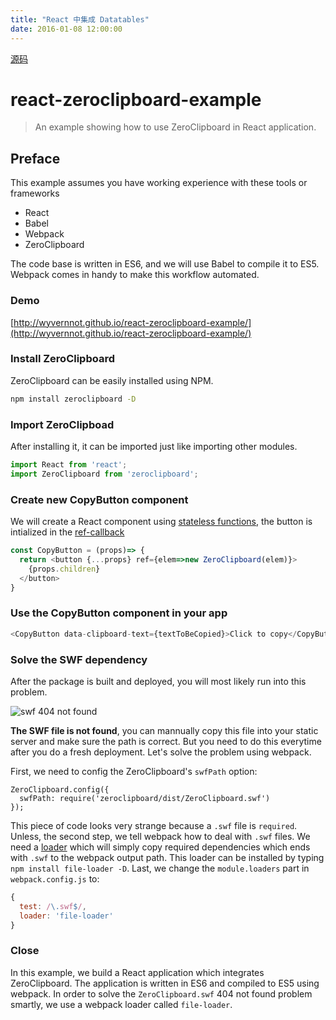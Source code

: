 ```yaml
---
title: "React 中集成 Datatables"
date: 2016-01-08 12:00:00
---
```


[源码](https://github.com/longtian/react-zeroclipboard-example)

# react-zeroclipboard-example

> An example showing how to use ZeroClipboard in React application.

## Preface

This example assumes you have working experience with these tools or frameworks

* React
* Babel
* Webpack
* ZeroClipboard

The code base is written in ES6, and we will use Babel to compile it to ES5. Webpack comes in handy to make this workflow automated.


### Demo

[http://wyvernnot.github.io/react-zeroclipboard-example/](http://wyvernnot.github.io/react-zeroclipboard-example/)

### Install ZeroClipboard

ZeroClipboard can be easily installed using NPM.

```sh
npm install zeroclipboard -D
```

### Import ZeroClipboad

After installing it, it can be imported just like importing other modules.

```js
import React from 'react';
import ZeroClipboard from 'zeroclipboard';
```

### Create new CopyButton component

We will create a React component using [stateless functions](http://facebook.github.io/react/docs/reusable-components.html#stateless-functions),
the button is intialized in the [ref-callback](http://facebook.github.io/react/docs/more-about-refs.html#the-ref-callback-attribute)

```js
const CopyButton = (props)=> {
  return <button {...props} ref={elem=>new ZeroClipboard(elem)}>
    {props.children}
  </button>
}
```

### Use the CopyButton component in your app

```js
<CopyButton data-clipboard-text={textToBeCopied}>Click to copy</CopyButton>
```

### Solve the SWF dependency

After the package is built and deployed, you will most likely run into this problem.

![swf 404 not found](README/404.png)

**The SWF file is not found**, you can mannually copy this file into your static server and make sure the path is correct.
But you need to do this everytime after you do a fresh deployment. Let's solve the problem using webpack.

First, we need to config the ZeroClipboard's `swfPath` option:

```
ZeroClipboard.config({
  swfPath: require('zeroclipboard/dist/ZeroClipboard.swf')
});
```

This piece of code looks very strange because a `.swf` file is `required`. Unless, the second step, we tell webpack how to deal with
`.swf` files. We need a [loader](http://webpack.github.io/docs/using-loaders.html) which will simply copy required dependencies which
ends with `.swf` to the webpack output path. This loader can be installed by typing `npm install file-loader -D`. Last, we change the
`module.loaders` part in `webpack.config.js` to:

```js
{
  test: /\.swf$/,
  loader: 'file-loader'
}
```

### Close

In this example, we build a React application which integrates ZeroClipboard. The application is written in ES6
and compiled to ES5 using webpack. In order to solve the `ZeroClipboard.swf` 404 not found problem smartly, we use a
webpack loader called `file-loader`.
